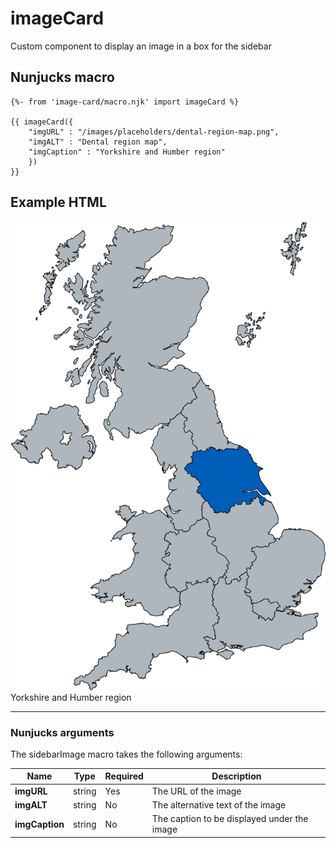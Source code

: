 # imageCard
Custom component to display an image in a box for the sidebar 

## Nunjucks macro

```
{%- from 'image-card/macro.njk' import imageCard %}

{{ imageCard({
    "imgURL" : "/images/placeholders/dental-region-map.png",
    "imgALT" : "Dental region map",
    "imgCaption" : "Yorkshire and Humber region"
    }) 
}}

```

## Example HTML
<div class="nhsuk-image--card">
    <img class="nhsuk-image--card__img" src="/images/placeholders/dental-region-map.png" alt="Dental region map" />
    <figcaption class="nhsuk-image__caption">
    Yorkshire and Humber region
    </figcaption>
</div>


---

### Nunjucks arguments

The sidebarImage macro takes the following arguments:

| Name                       | Type     | Required  | Description  |
| ---------------------------|----------|-----------|--------------|
| **imgURL**                 | string   | Yes       | The URL of the image 
| **imgALT**                 | string   | No        | The alternative text of the image
| **imgCaption**             | string   | No        | The caption to be displayed under the image